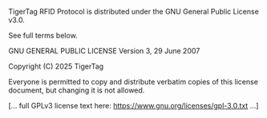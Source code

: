 TigerTag RFID Protocol is distributed under the GNU General Public License v3.0.

See full terms below.

GNU GENERAL PUBLIC LICENSE
Version 3, 29 June 2007

Copyright (C) 2025 TigerTag

Everyone is permitted to copy and distribute verbatim copies
of this license document, but changing it is not allowed.

[... full GPLv3 license text here: https://www.gnu.org/licenses/gpl-3.0.txt ...]